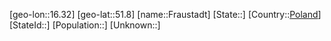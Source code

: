 ﻿---
location: [51.8,16.32]
type: City
tags:
- geo/City


SpocWebEntityId: 30242
isDeleted: false
confidential: public

---
[geo-lon::16.32]
[geo-lat::51.8]
[name::Fraustadt]
[State::]
[Country::[Poland](geo/Continent/Europe/Poland.md)]
[StateId::]
[Population::]
[Unknown::]

